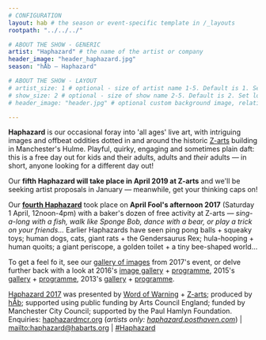 ```yaml
---
# CONFIGURATION
layout: hab # the season or event-specific template in /_layouts
rootpath: "../../../"

# ABOUT THE SHOW - GENERIC
artist: "Haphazard" # the name of the artist or company
header_image: "header_haphazard.jpg"   
season: "hÅb — Haphazard" 

# ABOUT THE SHOW - LAYOUT
# artist_size: 1 # optional - size of artist name 1-5. Default is 1. Set longer names to lower values
# show_size: 2 # optional - size of show name 2-5. Default is 2. Set longer names to lower values
# header_image: "header.jpg" # optional custom background image, relative to current page

---         
```

**Haphazard** is our occasional foray into 'all ages' live art, with intriguing images and offbeat oddities dotted in and around the historic <a href="http://www.z-arts.org" target="_blank">Z-arts</a> building in Manchester's Hulme. Playful, quirky, engaging and sometimes plain daft: this is a free day out for kids and their adults, adults and *their* adults — in short, anyone looking for a different day out!        

Our **fifth Haphazard will take place in April 2019 at Z-arts** and we'll be seeking artist proposals in January — meanwhile, get your thinking caps on!          
          
Our **[fourth Haphazard](/archive/2017-haphazard)** took place on **April Fool's afternoon 2017** (Saturday 1 April, 12noon-4pm) with a baker's dozen of free activity at Z-arts — *sing-a-long with a fish, walk like Sponge Bob, dance with a bear, or play a trick on your friends…* Earlier Haphazards have seen ping pong balls + squeaky toys; human dogs, cats, giant rats + the Gendersaurus Rex; hula-hooping + human quoits; a giant periscope, a golden toilet + a tiny bee-shaped world…         
         
To get a feel fo it, see our [gallery of images](/galleries/2018-emergency) from 2017's event, or delve further back with a look at 2016's [image gallery](/galleries/2016-haphazard) + [programme](/archive/2016-haphazard), 2015's [gallery](/galleries/2015-haphazard) + [programme](/archive/2015-haphazard), 2013's [gallery](/galleries//2013-haphazard) + [programme](/archive/2013-spring/haphazard).         
        
[Haphazard 2017](/archive/2017-haphazard) was presented by [Word of Warning](/) + <a href="http://www.z-arts.org" target="_blank">Z-arts</a>; produced by [hÅb](/hab); supported using public funding by Arts Council England; funded by Manchester City Council; supported by the Paul Hamlyn Foundation.         
Enquiries: <a href="http://haphazardmcr.org" target="_blank">haphazardmcr.org</a> (*artists only: <a href="http://haphazard.posthaven.com" target="_blank">haphazard.posthaven.com</a>*) | <mailto:haphazard@habarts.org> | <a href="http://twitter.com/hashtag/Haphazard" target="_blank">#Haphazard</a>
